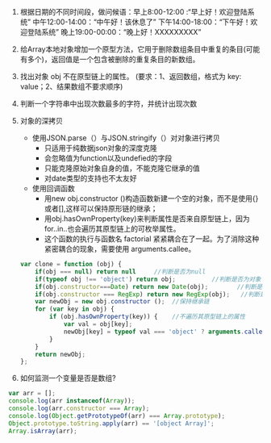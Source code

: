1. 根据日期的不同时间段，做问候语：早上8:00-12:00 :“早上好！欢迎登陆系统” 中午12:00-14:00：“中午好！该休息了” 下午14:00-18:00：“下午好！欢迎登陆系统” 晚上19:00-00:00：“晚上好！XXXXXXXXX”
2. 给Array本地对象增加一个原型方法，它用于删除数组条目中重复的条目(可能有多个)，返回值是一个包含被删除的重复条目的新数组。
3. 找出对象 obj 不在原型链上的属性。 (要求：1、返回数组，格式为 key: value；2、结果数组不要求顺序)
4. 判断一个字符串中出现次数最多的字符，并统计出现次数
5. 对象的深拷贝
    * 使用JSON.parse（）与JSON.stringify（）对对象进行拷贝
         * 只适用于纯数据json对象的深度克隆
         * 会忽略值为function以及undefied的字段
         * 只能克隆原始对象自身的值，不能克隆它继承的值
         * 对date类型的支持也不太友好
    * 使用回调函数
         * 用new obj.constructor ()构造函数新建一个空的对象，而不是使用{}或者[],这样可以保持原形链的继承；
         * 用obj.hasOwnProperty(key)来判断属性是否来自原型链上，因为for..in..也会遍历其原型链上的可枚举属性。
         * 这个函数的执行与函数名 factorial 紧紧耦合在了一起。为了消除这种紧密耦合的现象，需要使用 arguments.callee。
    ```js
    var clone = function (obj) {
        if(obj === null) return null     //判断是否为null
        if(typeof obj !== 'object') return obj;          //判断是否为对象
        if(obj.constructor===Date) return new Date(obj);        //判断是否为Date对象
        if(obj.constructor === RegExp) return new RegExp(obj);   //判断是否为正则对象
        var newObj = new obj.constructor ();  //保持继承链
        for (var key in obj) {
            if (obj.hasOwnProperty(key)) {    //不遍历其原型链上的属性
                var val = obj[key];
                newObj[key] = typeof val === 'object' ? arguments.callee(val) : val;  // 使用arguments.callee解除与函数名的耦合
            }
        }  
        return newObj;  
    };
    ```

6. 如何监测一个变量是否是数组?      
```js
var arr = [];    
console.log(arr instanceof(Array));
console.log(arr.constructor === Array);
console.log(Object.getPrototypeOf(arr) === Array.prototype);
Object.prototype.toString.apply(arr) == '[object Array]';
Array.isArray(arr);
```
